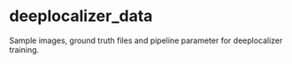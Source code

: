 # deeplocalizer_data
Sample images, ground truth files and pipeline parameter for deeplocalizer training.
